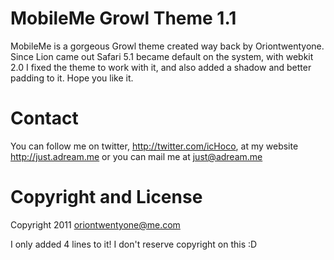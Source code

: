 # MobileMe Growl Theme 1.1

MobileMe is a gorgeous Growl theme created way back by Oriontwentyone.
Since Lion came out Safari 5.1 became default on the system, with webkit 2.0
I fixed the theme to work with it, and also added a shadow and better padding to it.
Hope you like it.

# Contact

You can follow me on twitter, http://twitter.com/icHoco,
at my website http://just.adream.me 
or you can mail me at just@adream.me

# Copyright and License

Copyright 2011 oriontwentyone@me.com

I only added 4 lines to it! I don't reserve copyright on this :D
